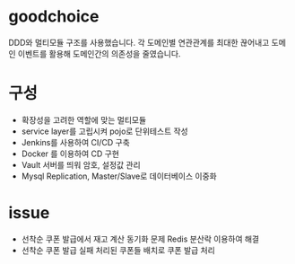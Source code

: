 # goodchoice

DDD와 멀티모듈 구조를 사용했습니다. 각 도메인별 연관관계를 최대한 끊어내고 도메인 이벤트를 활용해 도메인간의 의존성을 줄였습니다.

# 구성

- 확장성을 고려한 역할에 맞는 멀티모듈
- service layer를 고립시켜 pojo로 단위테스트 작성
- Jenkins를 사용하여 CI/CD 구축
- Docker 를 이용하여 CD 구현
- Vault 서버를 띄워 암호, 설정값 관리
- Mysql Replication, Master/Slave로 데이터베이스 이중화


# issue
- 선착순 쿠폰 발급에서 재고 계산 동기화 문제 Redis 분산락 이용하여 해결
- 선착순 쿠폰 발급 실패 처리된 쿠폰들 배치로 쿠폰 발급 처리
